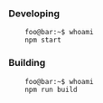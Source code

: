### Developing
```console
    foo@bar:~$ whoami
    npm start
```

### Building
```console
    foo@bar:~$ whoami
    npm run build
